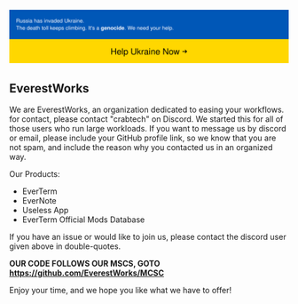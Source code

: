 
[![Stand With Ukraine](https://raw.githubusercontent.com/vshymanskyy/StandWithUkraine/main/banner2-direct.svg)](https://vshymanskyy.github.io/StandWithUkraine)

## EverestWorks

We are EverestWorks, an organization dedicated to easing your workflows. for contact, please contact "crabtech" on Discord.
We started this for all of those users who run large workloads.
If you want to message us by discord or email, please include your GitHub profile link, so we know that you are not spam, and include the reason why you contacted us in an organized way.

Our Products:
- EverTerm
- EverNote
- Useless App
- EverTerm Official Mods Database


If you have an issue or would like to join us, please contact the discord user given above in double-quotes.

**OUR CODE FOLLOWS OUR MSCS, GOTO https://github.com/EverestWorks/MCSC**

Enjoy your time, and we hope you like what we have to offer!
